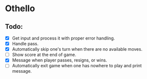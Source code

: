 # Othello

## Todo:

- [x] Get input and process it with proper error handling.
- [x] Handle pass.
- [x] Automatically skip one's turn when there are no available moves.
- [ ] Show score at the end of game.
- [x] Message when player passes, resigns, or wins.
- [ ] Automatically exit game when one has nowhere to play and print message.
